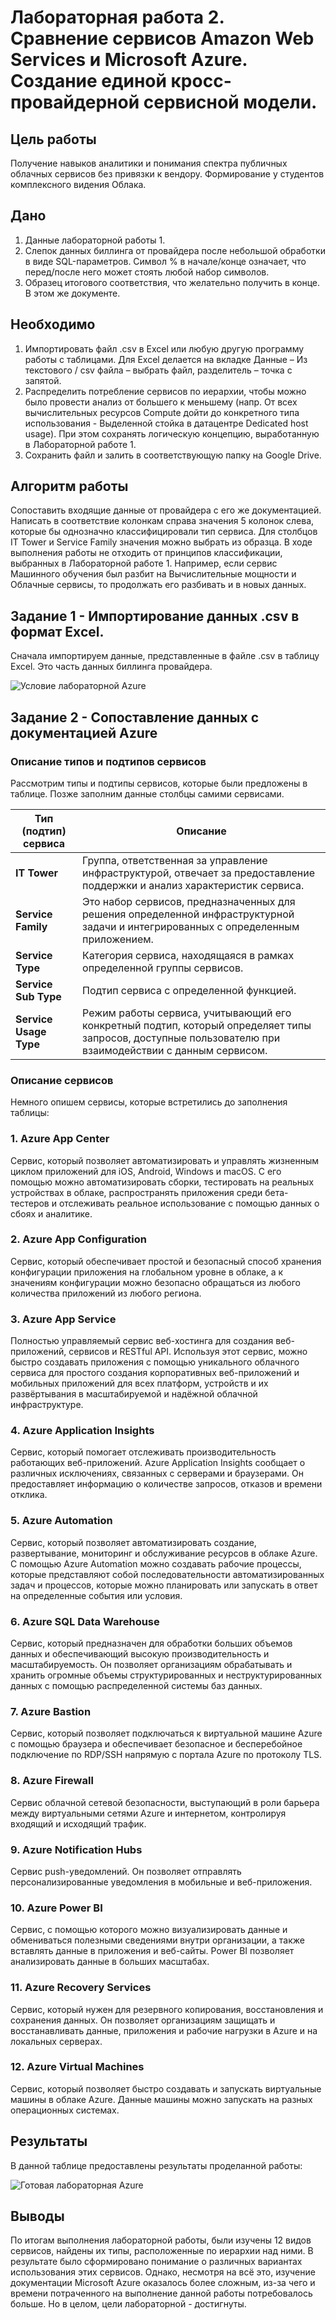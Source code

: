 # Лабораторная работа 2. Сравнение сервисов Amazon Web Services и Microsoft Azure. Создание единой кросс-провайдерной сервисной модели.

## Цель работы

Получение навыков аналитики и понимания спектра публичных облачных сервисов без привязки к вендору. Формирование у студентов комплексного видения Облака. 

## Дано
1. Данные лабораторной работы 1.
2. Слепок данных биллинга от провайдера после небольшой обработки в виде SQL-параметров. Символ % в начале/конце означает, что перед/после него может стоять любой набор символов.
3. Образец итогового соответствия, что желательно получить в конце. В этом же документе.

## Необходимо 
1. Импортировать файл .csv в Excel или любую другую программу работы с таблицами. Для Excel делается на вкладке Данные – Из текстового / csv файла – выбрать файл, разделитель – точка с запятой.
2. Распределить потребление сервисов по иерархии, чтобы можно было провести анализ от большего к меньшему (напр. От всех вычислительных ресурсов Compute дойти до конкретного типа использования - Выделенной стойка в датацентре Dedicated host usage). При этом сохранять логическую концепцию, выработанную в Лабораторной работе 1.
3. Сохранить файл и залить в соответствующую папку на Google Drive.

## Алгоритм работы 
Сопоставить входящие данные от провайдера с его же документацией. Написать в соответствие колонкам справа значения 5 колонок слева, которые бы однозначно классифицировали тип сервиса. Для столбцов IT Tower и Service Family значения можно выбрать из образца. В ходе выполнения работы не отходить от принципов классификации, выбранных в Лабораторной работе 1. Например, если сервис Машинного обучения был разбит на Вычислительные мощности и Облачные сервисы, то продолжать его разбивать и в новых данных.

## Задание 1 - Импортирование данных .csv в формат Excel.

Сначала импортируем данные, представленные в файле .csv в таблицу Excel. Это часть данных биллинга провайдера.

![Условие лабораторной Azure](Azure.png)

## Задание 2 - Сопоставление данных с документацией Azure

### Описание типов и подтипов сервисов

Рассмотрим типы и подтипы сервисов, которые были предложены в таблице. Позже заполним данные столбцы самими сервисами.

| Тип (подтип) сервиса | Описание |
| ----- | ------------ |
| **IT Tower** | Группа, ответственная за управление инфраструктурой, отвечает за предоставление поддержки и анализ характеристик сервиса. |
| **Service Family** | Это набор сервисов, предназначенных для решения определенной инфраструктурной задачи и интегрированных с определенным приложением. |
| **Service Type** | Категория сервиса, находящаяся в рамках определенной группы сервисов. |
| **Service Sub Type** | Подтип сервиса с определенной функцией. |
| **Service Usage Type** |Режим работы сервиса, учитывающий его конкретный подтип, который определяет типы запросов, доступные пользователю при взаимодействии с данным сервисом. |

### Описание сервисов

Немного опишем сервисы, которые встретились до заполнения таблицы:

### 1. Azure App Center
Сервис, который позволяет автоматизировать и управлять жизненным циклом приложений для iOS, Android, Windows и macOS. С его помощью можно автоматизировать сборки, тестировать на реальных устройствах в облаке, распространять приложения среди бета-тестеров и отслеживать реальное использование с помощью данных о сбоях и аналитике.

### 2. Azure App Configuration
Сервис, который обеспечивает простой и безопасный способ хранения конфигурации приложения на глобальном уровне в облаке, а к значениям конфигурации можно безопасно обращаться из любого количества приложений из любого региона.

### 3. Azure App Service
Полностью управляемый сервис веб-хостинга для создания веб-приложений, сервисов и RESTful API. Используя этот сервис, можно быстро создавать приложения с помощью уникального облачного сервиса для простого создания корпоративных веб-приложений и мобильных приложений для всех платформ, устройств и их развёртывания в масштабируемой и надёжной облачной инфраструктуре.

### 4. Azure Application Insights
Сервис, который помогает отслеживать производительность работающих веб-приложений. Azure Application Insights сообщает о различных исключениях, связанных с серверами и браузерами. Он предоставляет информацию о количестве запросов, отказов и времени отклика.

### 5. Azure Automation
Сервис, который позволяет автоматизировать создание, развертывание, мониторинг и обслуживание ресурсов в облаке Azure. С помощью Azure Automation можно создавать рабочие процессы, которые представляют собой последовательности автоматизированных задач и процессов, которые можно планировать или запускать в ответ на определенные события или условия.

### 6. Azure SQL Data Warehouse
Сервис, который предназначен для обработки больших объемов данных и обеспечивающий высокую производительность и масштабируемость. Он позволяет организациям обрабатывать и хранить огромные объемы структурированных и неструктурированных данных с помощью распределенной системы баз данных.

### 7. Azure Bastion
Сервис, который позволяет подключаться к виртуальной машине Azure с помощью браузера и обеспечивает безопасное и бесперебойное подключение по RDP/SSH напрямую с портала Azure по протоколу TLS.

### 8. Azure Firewall
Сервис облачной сетевой безопасности, выступающий в роли барьера между виртуальными сетями Azure и интернетом, контролируя входящий и исходящий трафик.

### 9. Azure Notification Hubs
Сервис push-уведомлений. Он позволяет отправлять персонализированные уведомления в мобильные и веб-приложения.

### 10. Azure Power BI
Сервис, с помощью которого можно визуализировать данные и обмениваться полезными сведениями внутри организации, а также вставлять данные в приложения и веб-сайты. Power BI позволяет анализировать данные в больших масштабах.

### 11. Azure Recovery Services
Сервис, который нужен для резервного копирования, восстановления и сохранения данных. Он позволяет организациям защищать и восстанавливать данные, приложения и рабочие нагрузки в Azure и на локальных серверах.

### 12. Azure Virtual Machines
Сервис, который позволяет быстро создавать и запускать виртуальные машины в облаке Azure. Данные машины можно запускать на разных операционных системах.

## Результаты

В данной таблице предоставлены результаты проделанной работы:

![Готовая лабораторная Azure](AzureFULL(1).png)

## Выводы

По итогам выполнения лабораторной работы, были изучены 12 видов сервисов, найдены их типы, расположенные по иерархии над ними. В результате было сформировано понимание о различных вариантах использования этих сервисов. Однако, несмотря на всё это, изучение документации Microsoft Azure оказалось более сложным, из-за чего и времени потраченного на выполнение данной работы потребовалось больше. Но в целом, цели лабораторной - достигнуты.
